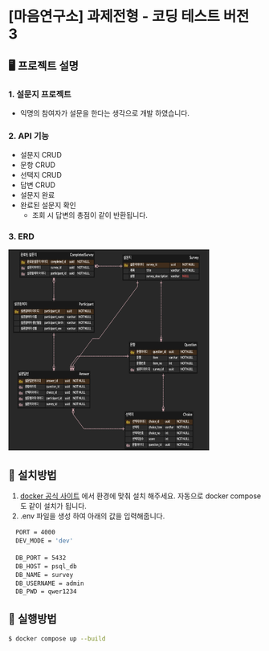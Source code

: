 # [마음연구소] 과제전형 - 코딩 테스트 버전 3

## 🖥️  프로젝트 설명
### 1. 설문지 프로젝트
  - 익명의 참여자가 설문을 한다는 생각으로 개발 하였습니다.
### 2. API 기능
  - 설문지 CRUD
  - 문항 CRUD
  - 선택지 CRUD
  - 답변 CRUD
  - 설문지 완료
  - 완료된 설문지 확인
    - 조회 시 답변의 총점이 같이 반환됩니다.
### 3. ERD
<img src="img/erd.png" width="400px" height="400px">

## 🚀 설치방법
  1. [docker 공식 사이트](https://www.docker.com/get-started/) 에서 환경에 맞춰 설치 해주세요.
    자동으로 docker compose도 같이 설치가 됩니다.
  2. .env 파일을 생성 하여 아래의 값을 입력해줍니다.
  ```bash
    PORT = 4000
    DEV_MODE = 'dev'

    DB_PORT = 5432
    DB_HOST = psql_db
    DB_NAME = survey
    DB_USERNAME = admin
    DB_PWD = qwer1234
  ```


## 🚀 실행방법

```bash
$ docker compose up --build
```
